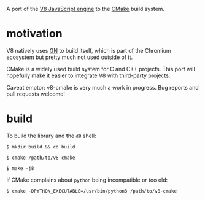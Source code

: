A port of the [V8 JavaScript engine](https://v8.dev/) to the
[CMake](https://cmake.org/) build system.

motivation
==========

V8 natively uses [GN](https://gn.googlesource.com/gn/) to build itself, which
is part of the Chromium ecosystem but pretty much not used outside of it.

CMake is a widely used build system for C and C++ projects. This port will
hopefully make it easier to integrate V8 with third-party projects.

Caveat emptor: v8-cmake is very much a work in progress. Bug reports and
pull requests welcome!

build
=====

To build the library and the `d8` shell:

    $ mkdir build && cd build

    $ cmake /path/to/v8-cmake

    $ make -j8

If CMake complains about `python` being incompatible or too old:

    $ cmake -DPYTHON_EXECUTABLE=/usr/bin/python3 /path/to/v8-cmake
